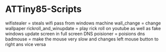 # ATTiny85-Scripts
wifistealer = steals wifi pass from windows machine
wall_change = change wallpaper
rickroll_and_winupdate = play rick roll on youtube as well as fake windows update screen in full screen
DNS poisioner = poisions dns
badmouse = make the mouse very slow and changes left mouse button to right ans vice versa
